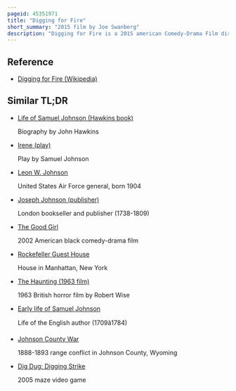 ```yaml
---
pageid: 45351971
title: "Digging for Fire"
short_summary: "2015 film by Joe Swanberg"
description: "Digging for Fire is a 2015 american Comedy-Drama Film directed by Joe Swanberg and co-written by Swanberg and Jake Johnson. It stars an ensemble Cast led by Johnson Rosemarie Dewitt Brie Larson Sam rockwell anna kendrick Orlando Bloom and Mike Birbiglia. Johnson and Dewitt play a married Couple who find a Gun and a Bone in the Backyard of a House where they stay."
---
```


## Reference

- [Digging for Fire (Wikipedia)](https://en.wikipedia.org/?curid=45351971)

## Similar TL;DR

- [Life of Samuel Johnson (Hawkins book)](/tldr/en/life-of-samuel-johnson-hawkins-book)

  Biography by John Hawkins

- [Irene (play)](/tldr/en/irene-play)

  Play by Samuel Johnson

- [Leon W. Johnson](/tldr/en/leon-w-johnson)

  United States Air Force general, born 1904

- [Joseph Johnson (publisher)](/tldr/en/joseph-johnson-publisher)

  London bookseller and publisher (1738-1809)

- [The Good Girl](/tldr/en/the-good-girl)

  2002 American black comedy-drama film

- [Rockefeller Guest House](/tldr/en/rockefeller-guest-house)

  House in Manhattan, New York

- [The Haunting (1963 film)](/tldr/en/the-haunting-1963-film)

  1963 British horror film by Robert Wise

- [Early life of Samuel Johnson](/tldr/en/early-life-of-samuel-johnson)

  Life of the English author (1709â1784)

- [Johnson County War](/tldr/en/johnson-county-war)

  1888-1893 range conflict in Johnson County, Wyoming

- [Dig Dug: Digging Strike](/tldr/en/dig-dug-digging-strike)

  2005 maze video game
